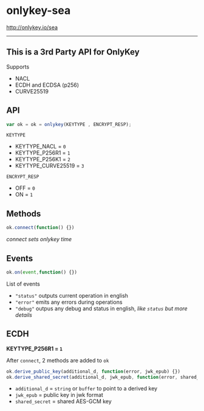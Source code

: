 # onlykey-sea
http://onlykey.io/sea

------

This is a 3rd Party API for OnlyKey
---

Supports
* NACL
* ECDH and ECDSA (p256)
* CURVE25519


API
----

```js
var ok = ok = onlykey(KEYTYPE , ENCRYPT_RESP);
```
`KEYTYPE`
*   KEYTYPE_NACL = `0`
*   KEYTYPE_P256R1 = `1`
*   KEYTYPE_P256K1 = `2`
*   KEYTYPE_CURVE25519 = `3`

`ENCRYPT_RESP`
*   OFF = `0`
*   ON  = `1`

Methods
-----

```js
ok.connect(function() {})
```
_connect sets onlykey time_



Events
-----

```js
ok.on(event,function() {})
```

List of events

* `"status"`  outputs current operation in english
* `"error"`   emits any errors during operations
* `"debug"`   outpus any debug and status in english, _like `status` but more details_


ECDH 
-----

__KEYTYPE_P256R1 = `1`__

After `connect`, 2 methods are added to `ok`


```js
ok.derive_public_key(additional_d, function(error, jwk_epub) {})
ok.derive_shared_secret(additional_d, jwk_epub, function(error, shared_secret) {})
```

*   `additional_d` = `string` or `buffer` to point to a derived key
*   `jwk_epub` = public key in jwk format
*   `shared_secret`  = shared AES-GCM key


